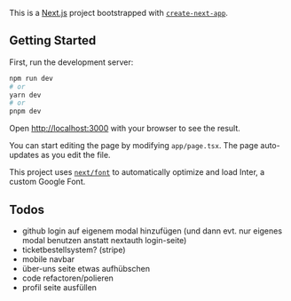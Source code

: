 This is a [Next.js](https://nextjs.org/) project bootstrapped with [`create-next-app`](https://github.com/vercel/next.js/tree/canary/packages/create-next-app).

## Getting Started

First, run the development server:

```bash
npm run dev
# or
yarn dev
# or
pnpm dev
```

Open [http://localhost:3000](http://localhost:3000) with your browser to see the result.

You can start editing the page by modifying `app/page.tsx`. The page auto-updates as you edit the file.

This project uses [`next/font`](https://nextjs.org/docs/basic-features/font-optimization) to automatically optimize and load Inter, a custom Google Font.

## Todos

- github login auf eigenem modal hinzufügen (und dann evt. nur eigenes modal benutzen anstatt nextauth login-seite)
- ticketbestellsystem? (stripe)
- mobile navbar
- über-uns seite etwas aufhübschen
- code refactoren/polieren
- profil seite ausfüllen
